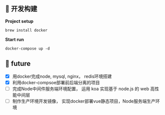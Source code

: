 ## 🔨 开发构建

**Project setup**

```
brew install docker

```

**Start run**

```
docker-compose up -d
```

## :statue_of_liberty: future


- [x] 用docker完成node, mysql, nginx， redis环境搭建
- [x] 利用docker-compsoe部署前后端分离的项目
- [ ] 完成Node中间件服务端环境配置， 运用 koa 实现基于 node.js 的 web 高性能中间层
- [ ] 制作生产环境开发镜像， 实现docker部署vue静态项目，Node服务端生产环境
